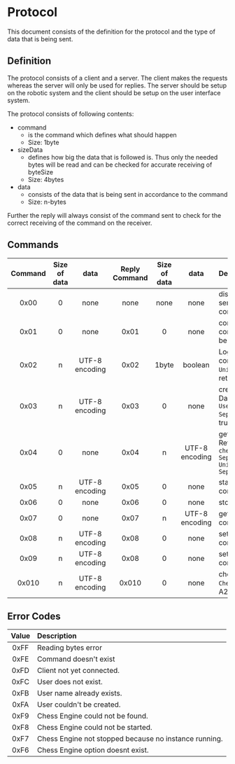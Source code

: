 <!---
 @(#) Protocol Document 0.1 2023/03/17
 
 Copyright (c) Omar Ibrahim
 All rights reserved.
 -->

# Protocol

This document consists of the definition for the protocol and the type of data that is being sent.

## Definition
The protocol consists of a client and a server. The client makes the requests whereas the server will only be used for replies.
The server should be setup on the robotic system and the client should be setup on the user interface system.



The protocol consists of following contents:
- command
    - is the command which defines what should happen
    - Size: 1byte
- sizeData
    - defines how big the data that is followed is. Thus only the needed bytes will be read and can be checked for accurate receiving of byteSize
    - Size: 4bytes
- data
    - consists of the data that is being sent in accordance to the command
    - Size: n-bytes

Further the reply will always consist of the command sent to check for the correct receiving of the command on the receiver.


## Commands

|   Command |   Size of data    |   data            |   Reply Command   |   Size of data    |   data            |   Description
|   :-----: |   :----------:    |   :--:            |   :-----------:   |   :----------:    |   :--:            |   :---------
|   0x00    |   0               |   none            |   none            |   none            |   none            |   disconnect command to tell the server to close the current connection.
|   0x01    |   0               |   none            |   0x01            |   0               |   none            |   connecting command to verify connection established. Should be first command sent
|   0x02    |   n               |   UTF-8 encoding  |   0x02            |   1byte           |   boolean         |   Logging in command. Data consists of <code>Username1F(Ascii Unit Seperator)Password</code>, returns true/false for isAdmin
|   0x03    |   n               |   UTF-8 encoding  |   0x03            |   0               |   none            |   creating User in command. Data consists of <code>Username1F(Ascii Unit Seperator)Password</code>, returns true/false for isAdmin
|   0x04    |   0               |   none            |   0x04            |   n               |   UTF-8 encoding  |   getPossible Chess engines. Return data consists of each <code>chessEngine11F(Ascii Unit Seperator)chessEngine1F(Ascii Unit Seperator)chessEngine....</code>
|   0x05    |   n               |   UTF-8 encoding  |   0x05            |   0               |   none            |   start chess Engine. Data consists of <code>chessEngineName</code>
|   0x06    |   0               |   none            |   0x06            |   0               |   none            |   stop chess Engine.
|   0x07    |   0               |   none            |   0x07            |   n               |   UTF-8 encoding  |   get chess engine options. Data consists of <code>Unknown</code>
|   0x08    |   n               |   UTF-8 encoding  |   0x08            |   0               |   none            |   set chess engine option. Data consists of <code>Unknown</code>
|   0x09    |   n               |   UTF-8 encoding  |   0x08            |   0               |   none            |   set search option. Data consists of <code>Unknown</code>
|   0x010   |   n               |   UTF-8 encoding  |   0x010           |   0               |   none            |   chess move Command <code>ChessMove</code> example: D2D4, A2A4,.....


## Error Codes
|   Value   |   Description
|   :---:   |   :----------
|   0xFF    |   Reading bytes error
|   0xFE    |   Command doesn't exist
|   0xFD    |   Client not yet connected.
|   0xFC    |   User does not exist.
|   0xFB    |   User name already exists.
|   0xFA    |   User couldn't be created.
|   0xF9    |   Chess Engine could not be found.
|   0xF8    |   Chess Engine could not be started.
|   0xF7    |   Chess Engine not stopped because no instance running.
|   0xF6    |   Chess Engine option doesnt exist.